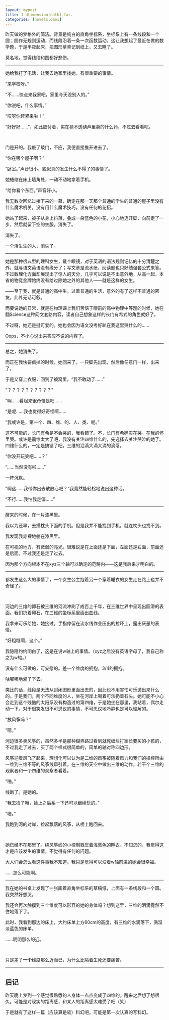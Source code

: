```yaml
---
layout: mypost
title: 1 d[imension|eath] far.
categories: [novels,omoi]
---
```




昨天做的梦格外的简洁。背景是纯白的直角坐标系，坐标系上有一条线段和一个圆；圆作无规则运动，而线段沿着一条一次函数运动。这让我想起了最近在做的数学题，于是半夜起床，把图形草草记到纸上，又去睡了。

莫名地，觉得线段和圆都好悲伤。



---

她给我打了电话，让我去她家里找她，有很重要的事情。

“来学校呀。”

“不……快点来我家吧，家里今天没别人的。”

“你说吧，什么事情。”

“哎呀你赶紧来啦！”

“好好好……”，如此应付着，实在猜不透葫芦里卖的什么药，不过去看看吧。

<br>

门是开的。我敲了敲门，不应，我便直接推开进去了。

“你在哪个屋子啊？”

“卧室。”声音很小，貌似真的发生什么不得了的事情了。

她蜷缩在床上墙角处，一动不动地拿着手机。

“给你看个东西。”声音好小。

我无数次回忆过接下来的一幕，确定在那一天那个普通的学生的普通的屋子里没有什么魔术机关，没有用什么魔术技巧，没有任何的花招。

她站了起来，被子从身上抖落，叠成一朵蓝色的小花，小心地迈开脚，向前走了一步，然后就留下空的衣服，消失了。

消失了。

一个活生生的人，消失了。



----

她是那种很典型的理科女生，戴个眼镜，对于英语的语法规则记忆的十分清楚之外，就与语文英语没有缘分了；写文章是流水账，阅读题也只好勉强套公式来答。不过数理化方面却展现出了惊人的天分，几乎可以说是不出意外地，从高一起，本省的物竞金牌始终没有给过除她之外的其他人——就是这样的女生。

——至于我，就是普通的高中生，过着普通的生活，意外的有了这样不普通的密友，此外无话可叙。

而要说她的日常，就是在物理课上我们苦恼于眼前的高中物理中等题的时候，她在翻Science这种网文套路内容，读者自己想象这样的长门有希式的角色就好了。

不过呀，她还是挺可爱的。她也会因为语文没考好趴在我这里哭什么的……

Oops，不小心说出来答应不说的内容了。



----

总之，她消失了。

而正在我快要疯掉的时候，她回来了。一只脚先出现，然后像任意门一样，出来了。

于是又穿上衣服，回到了被窝里。“我不敢动了……”

“？？？？？？？？？？”

“啊……看起来很奇怪是吧……

“是呢……我也觉得好奇怪啊……

“我或许是，第一个、四、维、的、人、类、呢。”

这不可能的，长门有希是不会哭的，我看错了。不，长门有希确实在哭。在我的怀里哭。或许是震惊太大了吧，我没有关注四维什么的，先选择去关注哭泣的她了。四维什么的，一定是搞错了吧。三维的泪滴大滴大滴的滴落。

“你没开玩笑吧……？”

“……当然没有啦……”

一阵沉默。

“啊这……我带你出去散散心吧？”我竟然能轻松地说出这种话。

“不行……我怕我走偏……”



---

醒来的时候，在一片漆黑里。

我以为还早，去摸枕头下面的手机。但是我并不能找到手机。就连枕头也找不到。

我发现我赤裸地躺在漆黑里。

在可视的地方，有微弱的亮光。很难说是在上面还是下面，左面还是右面，前面还是后面。不过我还是走了过去。

因为那个方向根本不在xyz三个轴可以确定的范畴内——这是我后来才明白的。



---

都发生这么大的事情了，一个女生公主抱着另一个穿着睡衣的女生走在路上也并不奇怪了。

<br>

河边的三维的卵石被三维的河流冲刷了成百上千年，在三维世界中呈现出圆滑的表面。我们扔着卵石，在三维的坐标系里画出曲线。

我拿来可乐给她，她接过。手指停留在流水线作业压出的拉环上，露出厌恶的表情。

“好粗糙啊，这个。”

我隐隐约约明白了，这是在说w轴上的事情。（xyz之后没有英语字母了，我自己称之为w轴。）

没有什么可做的，可安慰的。差一个维度的拥抱，3/4的拥抱。

咕嘟嘟地灌了下去。

类比的话，线段是无法从封闭图形里面出去的，因此也不用害怕可乐透出来什么的。于是我们，两个不同维度的人，坐在河岸上喝着可乐扔着石头。她可能不小心会走到这个残酷的太阳系没有构造过的第四维，于是她坐在那里，我站着，偶尔走动一下。对于很突发很不可思议的事情，不可思议地冷静也是可以理解的。

“放风筝吗？”

“嗯。”

河边很多卖风筝的，虽然多半是那种糊弄路过看到就死缠烂打家长要买的小孩的，不过我走了过去，买了两个样式很简单的，简单的轴对称四边形。

风筝迎着风飞了起来，理想化可以认为是二维的风筝被随着风力和我们的操控所由一维到三维不等的风筝线牵引着，在三维的天空中做出三维的动作，若干个三维的观察者和一个四维的观察者看着。

“啪。”

线断了。是她的。

“我去捡了哦，捡上之后系一下还可以继续玩的。”

“嗯。”

我跑到河的对岸，捡起飘落的风筝，从桥上跑回来。

<br>

她已经不在那里了。绕风筝线的小控制器压着浅蓝色的睡衣。不知怎的，我觉得这才是应该发生的事情，不觉得有任何的问题。

大人们会怎么看这件事我不知道。我只是觉得可以沿着w轴前进的她会很幸福。

……怎么可能啊。



---



我在她的书桌上发现了一张画着直角坐标系的草稿纸，上面有一条线段和一个圆。我突然好想哭。

我还会再次触摸到三个维度可以形容的她的身体吗？想到这里，三维的泪滴竟然不住地落下了。

此时，我看到那边的床上，大约床单上方60cm的高度，有三维的水滴落下，溅湿淡蓝色的床单。

……明明那么的近。

<br>

只是差了**一个**维度那么近而已，为什么比隔着生死还要痛苦。



---



## 后记

昨天晚上梦到一个感觉很熟悉的人身体一点点变成了四维的。醒来之后想了想很久。可能是对现实的距离感，和某人的距离感太难受了吧（笑）

于是就有了这样一篇（应该算是软）科幻吧。可能是第一次认真的写科幻。